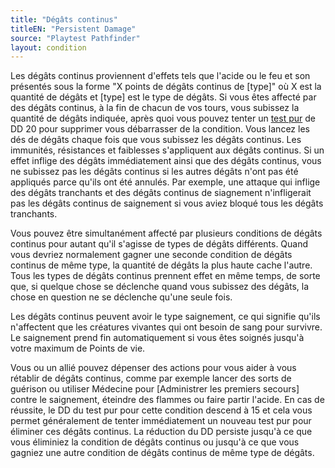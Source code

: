 ```yaml
---
title: "Dégâts continus"
titleEN: "Persistent Damage"
source: "Playtest Pathfinder"
layout: condition
---
```


Les dégâts continus proviennent d'effets tels que l'acide ou le feu et son présentés sous la forme "X points de dégâts continus de [type]" où X est la quantité de dégâts et [type] est le type de dégâts. Si vous êtes affecté par des dégâts continus, à la fin de chacun de vos tours, vous subissez la quantité de dégâts indiquée, après quoi vous pouvez tenter un [test pur](/ch9-jouer-à-pathfinder/tests.html#tests-purs) de DD 20 pour supprimer vous débarrasser de la condition. Vous lancez les dés de dégâts chaque fois que vous subissez les dégâts continus. Les immunités, résistances et faiblesses s'appliquent aux dégâts continus. Si un effet inflige des dégâts immédiatement ainsi que des dégâts continus, vous ne subissez pas les dégâts continus si les autres dégâts n'ont pas été appliqués parce qu'ils ont été annulés. Par exemple, une attaque qui inflige des dégâts tranchants et des dégâts continus de siagnement n'infligerait pas les dégâts continus de saignement si vous aviez bloqué tous les dégâts tranchants.

Vous pouvez être simultanément affecté par plusieurs conditions de dégâts continus pour autant qu'il s'agisse de types de dégâts différents. Quand vous devriez normalement gagner une seconde condition de dégâts continus de même type, la quantité de dégâts la plus haute cache l'autre. Tous les types de dégâts continus prennent effet en même temps, de sorte que, si quelque chose se déclenche quand vous subissez des dégâts, la chose en question ne se déclenche qu'une seule fois.

Les dégâts continus peuvent avoir le type saignement, ce qui signifie qu'ils n'affectent que les créatures vivantes qui ont besoin de sang pour survivre. Le saignement prend fin automatiquement si vous êtes soignés jusqu'à votre maximum de Points de vie.

Vous ou un allié pouvez dépenser des actions pour vous aider à vous rétablir de dégâts continus, comme par exemple lancer des sorts de guérison ou utiliser Médecine pour [Administrer les premiers secours] contre le saignement, éteindre des flammes ou faire partir l'acide. En cas de réussite, le DD du test pur pour cette condition descend à 15 et cela vous permet généralement de tenter immédiatement un nouveau test pur pour éliminer ces dégâts continus. La réduction du DD persiste jusqu'à ce que vous éliminiez la condition de dégâts continus ou jusqu'à ce que vous gagniez une autre condition de dégâts continus de même type de dégâts.
